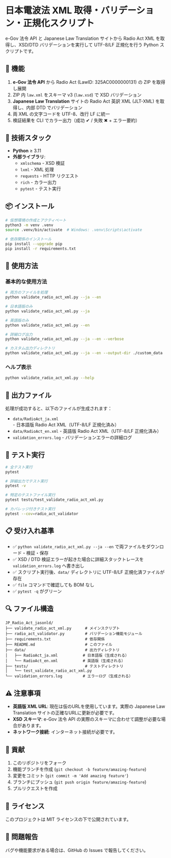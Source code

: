 # 日本電波法 XML 取得・バリデーション・正規化スクリプト

e-Gov 法令 API と Japanese Law Translation サイトから Radio Act XML を取得し、XSD/DTD バリデーションを実行して UTF-8/LF 正規化を行う Python スクリプトです。

## 🎯 機能

1. **e-Gov 法令 API** から Radio Act (LawID: 325AC0000000131) の ZIP を取得し展開
2. ZIP 内 `law.xml` をスキーマ v3 (`law.xsd`) で XSD バリデーション
3. **Japanese Law Translation** サイトの Radio Act 英訳 XML (JLT-XML) を取得し、内部 DTD でバリデーション
4. 両 XML の文字コードを UTF-8、改行 LF に統一
5. 検証結果を CLI でカラー出力（成功 ✔ / 失敗 ✖ + エラー要約）

## 🔧 技術スタック

- **Python** ≥ 3.11
- **外部ライブラリ**:
  - `xmlschema` - XSD 検証
  - `lxml` - XML 処理
  - `requests` - HTTP リクエスト
  - `rich` - カラー出力
  - `pytest` - テスト実行

## 📦 インストール

```bash
# 仮想環境の作成とアクティベート
python3 -m venv .venv
source .venv/bin/activate  # Windows: .venv\Scripts\activate

# 依存関係のインストール
pip install --upgrade pip
pip install -r requirements.txt
```

## 🚀 使用方法

### 基本的な使用方法

```bash
# 両方のファイルを処理
python validate_radio_act_xml.py --ja --en

# 日本語版のみ
python validate_radio_act_xml.py --ja

# 英語版のみ
python validate_radio_act_xml.py --en

# 詳細ログ出力
python validate_radio_act_xml.py --ja --en --verbose

# カスタム出力ディレクトリ
python validate_radio_act_xml.py --ja --en --output-dir ./custom_data
```

### ヘルプ表示

```bash
python validate_radio_act_xml.py --help
```

## 📁 出力ファイル

処理が成功すると、以下のファイルが生成されます：

- `data/RadioAct_ja.xml` - 日本語版 Radio Act XML（UTF-8/LF 正規化済み）
- `data/RadioAct_en.xml` - 英語版 Radio Act XML（UTF-8/LF 正規化済み）
- `validation_errors.log` - バリデーションエラーの詳細ログ

## 🧪 テスト実行

```bash
# 全テスト実行
pytest

# 詳細出力でテスト実行
pytest -v

# 特定のテストファイル実行
pytest tests/test_validate_radio_act_xml.py

# カバレッジ付きテスト実行
pytest --cov=radio_act_validator
```

## 📋 受け入れ基準

- ✅ `python validate_radio_act_xml.py --ja --en` で両ファイルをダウンロード・検証・保存
- ✅ XSD / DTD 検証エラーが起きた場合に詳細スタックトレースを `validation_errors.log` へ書き出し
- ✅ スクリプト実行後、`data/` ディレクトリに UTF-8/LF 正規化済ファイルが存在
- ✅ `file` コマンドで確認しても BOM なし
- ✅ `pytest -q` がグリーン

## 🔍 ファイル構造

```
JP_Radio_Act_jasonld/
├── validate_radio_act_xml.py      # メインスクリプト
├── radio_act_validator.py         # バリデーション機能モジュール
├── requirements.txt               # 依存関係
├── README.md                      # このファイル
├── data/                          # 出力ディレクトリ
│   ├── RadioAct_ja.xml           # 日本語版（生成される）
│   └── RadioAct_en.xml           # 英語版（生成される）
├── tests/                         # テストディレクトリ
│   └── test_validate_radio_act_xml.py
└── validation_errors.log         # エラーログ（生成される）
```

## ⚠️ 注意事項

- **英語版 XML URL**: 現在は仮のURLを使用しています。実際の Japanese Law Translation サイトの正確なURLに更新が必要です。
- **XSD スキーマ**: e-Gov 法令 API の実際のスキーマに合わせて調整が必要な場合があります。
- **ネットワーク接続**: インターネット接続が必要です。

## 🤝 貢献

1. このリポジトリをフォーク
2. 機能ブランチを作成 (`git checkout -b feature/amazing-feature`)
3. 変更をコミット (`git commit -m 'Add amazing feature'`)
4. ブランチにプッシュ (`git push origin feature/amazing-feature`)
5. プルリクエストを作成

## 📄 ライセンス

このプロジェクトは MIT ライセンスの下で公開されています。

## 🐛 問題報告

バグや機能要求がある場合は、GitHub の Issues で報告してください。 